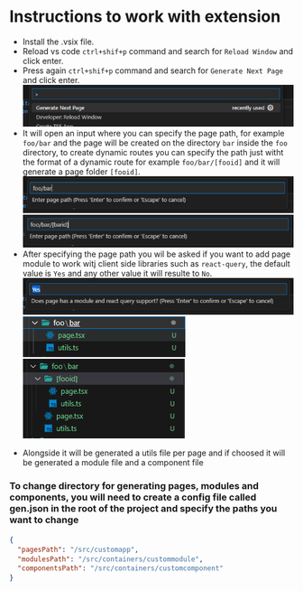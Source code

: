 # Instructions to work with extension

- Install the .vsix file.
- Reload vs code `ctrl+shif+p` command and search for `Reload Window` and click enter.
- Press again `ctrl+shif+p` command and search for `Generate Next Page` and click enter.
  ![Alt text](assets/1.png)
- It will open an input where you can specify the page path, for example `foo/bar` and the page will be created on the directory `bar` inside the `foo` directory, to create dynamic routes you can specify the path just witht the format of a dynamic route for example `foo/bar/[fooid]` and it will generate a page folder `[fooid]`.
  ![Alt text](assets/2.png)
  ![Alt text](assets/3.png)
- After specifying the page path you wil be asked if you want to add page module to work witj client side libraries such as `react-query`, the default value is `Yes` and any other value it will resulte to `No`.
  ![Alt text](assets/4.png)
  ![Alt text](assets/5.png)
  ![Alt text](assets/6.png)

* Alongside it will be generated a utils file per page and if choosed it will be generated a module file and a component file

### To change directory for generating pages, modules and components, you will need to create a config file called gen.json in the root of the project and specify the paths you want to change

```json
{
  "pagesPath": "/src/customapp",
  "modulesPath": "/src/containers/custommodule",
  "componentsPath": "/src/containers/customcomponent"
}
```
